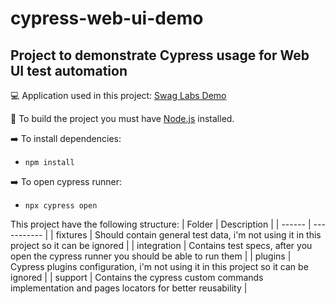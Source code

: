 # cypress-web-ui-demo
Project to demonstrate Cypress usage for Web UI test automation
---

:computer: Application used in this project: [Swag Labs Demo](https://www.saucedemo.com/)

:stop_sign: To build the project you must have [Node.js](https://nodejs.org/en/) installed.

:arrow_right: To install dependencies:
- `npm install`

:arrow_right: To open cypress runner:
- `npx cypress open`

This project have the following structure:
| Folder | Description |
| ------ | ----------- |
| fixtures | Should contain general test data, i'm not using it in this project so it can be ignored |
| integration | Contains test specs, after you open the cypress runner you should be able to run them |
| plugins | Cypress plugins configuration, i'm not using it in this project so it can be ignored |
| support | Contains the cypress custom commands implementation and pages locators for better reusability |

